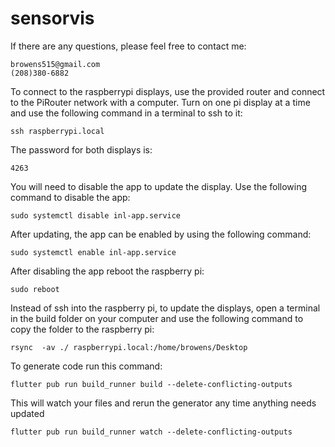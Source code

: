 # sensorvis
If there are any questions, please feel free to contact me:
```
browens515@gmail.com
(208)380-6882
```

To connect to the raspberrypi displays, use the provided router and connect to the PiRouter network with a computer. Turn on one pi display at a time and use the following command in a terminal to ssh to it:
```
ssh raspberrypi.local
```
The password for both displays is:
```
4263
```
You will need to disable the app to update the display. Use the following command to disable the app:
```
sudo systemctl disable inl-app.service
```
After updating, the app can be enabled by using the following command:
```
sudo systemctl enable inl-app.service
```

After disabling the app reboot the raspberry pi:
```
sudo reboot
```

Instead of ssh into the raspberry pi, to update the displays, open a terminal in the build folder on your computer and use the following command to copy the folder to the raspberry pi:
```
rsync  -av ./ raspberrypi.local:/home/browens/Desktop
```



To generate code run this command:
```
flutter pub run build_runner build --delete-conflicting-outputs
```

This will watch your files and rerun the generator any time anything needs updated
```
flutter pub run build_runner watch --delete-conflicting-outputs
```
